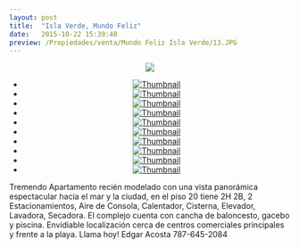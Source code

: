 ```yaml
---
layout: post
title:  "Isla Verde, Mundo Feliz"
date:   2015-10-22 15:39:40
preview: /Propiedades/venta/Mundo Feliz Isla Verde/13.JPG
---
```


<center>
	<div class="mainImg">
		<img src="/Edweb/Propiedades/venta/Mundo Feliz Isla Verde/13.JPG" class="custom">
	</div>
	<!--aqui comienza las fotos pequeñas -->
	<ul class="thumbnails">
	  <li>
	    <a href="/Edweb/Propiedades/venta/Mundo Feliz Isla Verde/13.JPG">
	      <img class="tumbnails" src="/Edweb/Propiedades/venta/Mundo Feliz Isla Verde/13.JPG" alt="Thumbnail">
	    </a>
	  </li>
	  <li>
	    <a href="/Edweb/Propiedades/venta/Mundo Feliz Isla Verde/4.JPG">
	      <img class="tumbnails" src="/Edweb/Propiedades/venta/Mundo Feliz Isla Verde/4.JPG" alt="Thumbnail">
	    </a>
	  </li>
	  <li>
	    <a href="/Edweb/Propiedades/venta/Mundo Feliz Isla Verde/5.JPG">
	      <img class="tumbnails" src="/Edweb/Propiedades/venta/Mundo Feliz Isla Verde/5.JPG" alt="Thumbnail">
	    </a>
	  </li>
	  <li>
	    <a href="/Edweb/Propiedades/venta/Mundo Feliz Isla Verde/6.JPG">
	      <img class="tumbnails" src="/Edweb/Propiedades/venta/Mundo Feliz Isla Verde/6.JPG" alt="Thumbnail">
	    </a>
	  </li>
	  <li>
	    <a href="/Edweb/Propiedades/venta/Mundo Feliz Isla Verde/7.JPG">
	      <img class="tumbnails" src="/Edweb/Propiedades/venta/Mundo Feliz Isla Verde/7.JPG" alt="Thumbnail">
	    </a>
	  </li>
	  <li>
	    <a href="/Edweb/Propiedades/venta/Mundo Feliz Isla Verde/8.JPG">
	      <img class="tumbnails" src="/Edweb/Propiedades/venta/Mundo Feliz Isla Verde/8.JPG" alt="Thumbnail">
	    </a>
	  </li>
	  <li>
	    <a href="/Edweb/Propiedades/venta/Mundo Feliz Isla Verde/8.JPG">
	      <img class="tumbnails" src="/Edweb/Propiedades/venta/Mundo Feliz Isla Verde/8.JPG" alt="Thumbnail">
	    </a>
	  </li>
	  <li>
	    <a href="/Edweb/Propiedades/venta/Mundo Feliz Isla Verde/8.JPG">
	      <img class="tumbnails" src="/Edweb/Propiedades/venta/Mundo Feliz Isla Verde/8.JPG" alt="Thumbnail">
	    </a>
	  </li>
	  <li>
	    <a href="/Edweb/Propiedades/venta/Mundo Feliz Isla Verde/11.JPG">
	      <img class="tumbnails" src="/Edweb/Propiedades/venta/Mundo Feliz Isla Verde/11.JPG" alt="Thumbnail">
	    </a>
	  </li>
	  <li>
	    <a href="/Edweb/Propiedades/venta/Mundo Feliz Isla Verde/12.JPG">
	      <img class="tumbnails" src="/Edweb/Propiedades/venta/Mundo Feliz Isla Verde/12.JPG" alt="Thumbnail">
	    </a>
	  </li>
	</ul>
	<script src="https://ajax.googleapis.com/ajax/libs/jquery/1.9.1/jquery.min.js"></script>
	<script type="text/javascript" src="/Edweb/js/jquery.simpleGal.js"></script>
	<script>
		$(document).ready(function () {
			$('.thumbnails').simpleGal({
				mainImage: '.custom'
			});
		});
	</script>
</center>

Tremendo Apartamento recién modelado con una vista panorámica espectacular hacia el mar y la ciudad, en el piso 20 tiene 2H 2B, 2 Estacionamientos, Aire de Consola, Calentador, Cisterna, Elevador, Lavadora, Secadora. El complejo cuenta con cancha de baloncesto, gacebo y piscina. Envidiable localización cerca de centros comerciales principales y frente a la playa. Llama hoy! Edgar Acosta 787-645-2084 
